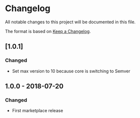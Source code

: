 # Changelog

All notable changes to this project will be documented in this file.

The format is based on [Keep a Changelog](http://keepachangelog.com/en/1.0.0/).

## [1.0.1]

### Changed

- Set max version to 10 because core is switching to Semver

## 1.0.0 - 2018-07-20
### Changed

- First marketplace release

[v1.0.1]: https://github.com/owncloud/files_primary_s3/compare/v1.0.0..v1.0.1
